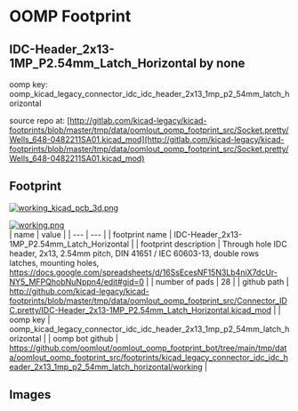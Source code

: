 # OOMP Footprint  
## IDC-Header_2x13-1MP_P2.54mm_Latch_Horizontal  by none  
  
oomp key: oomp_kicad_legacy_connector_idc_idc_header_2x13_1mp_p2_54mm_latch_horizontal  
  
source repo at: [http://gitlab.com/kicad-legacy/kicad-footprints/blob/master/tmp/data/oomlout_oomp_footprint_src/Socket.pretty/Wells_648-0482211SA01.kicad_mod](http://gitlab.com/kicad-legacy/kicad-footprints/blob/master/tmp/data/oomlout_oomp_footprint_src/Socket.pretty/Wells_648-0482211SA01.kicad_mod)  
## Footprint  
  
[![working_kicad_pcb_3d.png](working_kicad_pcb_3d_600.png)](working_kicad_pcb_3d.png)  
  
[![working.png](working_600.png)](working.png)  
| name | value | 
| --- | --- | 
| footprint name | IDC-Header_2x13-1MP_P2.54mm_Latch_Horizontal | 
| footprint description | Through hole IDC header, 2x13, 2.54mm pitch, DIN 41651 / IEC 60603-13, double rows latches, mounting holes, https://docs.google.com/spreadsheets/d/16SsEcesNF15N3Lb4niX7dcUr-NY5_MFPQhobNuNppn4/edit#gid=0 | 
| number of pads | 28 | 
| github path | http://github.com/kicad-legacy/kicad-footprints/blob/master/tmp/data/oomlout_oomp_footprint_src/Connector_IDC.pretty/IDC-Header_2x13-1MP_P2.54mm_Latch_Horizontal.kicad_mod | 
| oomp key | oomp_kicad_legacy_connector_idc_idc_header_2x13_1mp_p2_54mm_latch_horizontal | 
| oomp bot github | https://github.com/oomlout/oomlout_oomp_footprint_bot/tree/main/tmp/data/oomlout_oomp_footprint_src/footprints/kicad_legacy_connector_idc_idc_header_2x13_1mp_p2_54mm_latch_horizontal/working | 
## Images  
